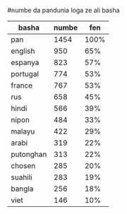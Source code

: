 #numbe da pandunia loga ze ali basha

| basha | numbe | fen |
|-------|-------|-----|
| pan | 1454 | 100% |
| english | 950 | 65% |
| espanya | 823 | 57% |
| portugal | 774 | 53% |
| france | 767 | 53% |
| rus | 658 | 45% |
| hindi | 566 | 39% |
| nipon | 484 | 33% |
| malayu | 422 | 29% |
| arabi | 319 | 22% |
| putonghan | 313 | 22% |
| chosen | 285 | 20% |
| suahili | 283 | 19% |
| bangla | 256 | 18% |
| viet | 146 | 10% |
